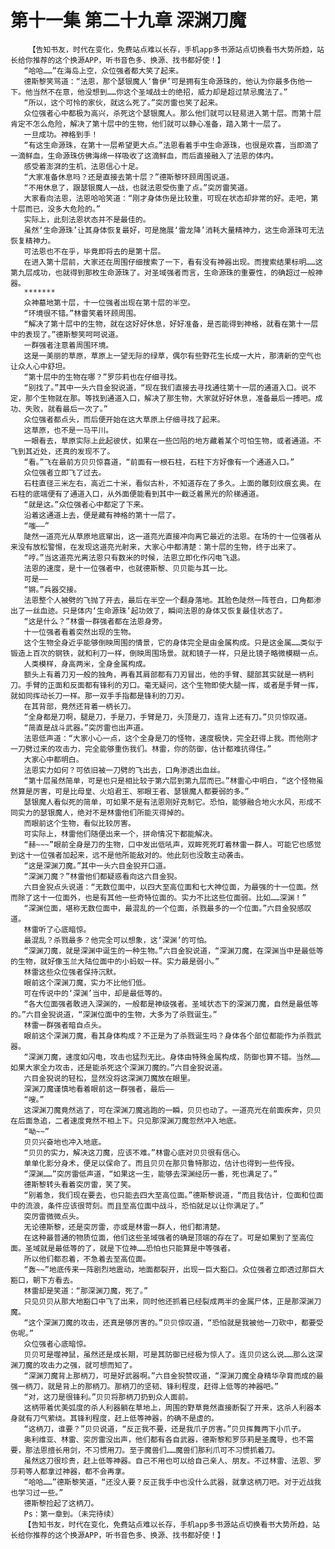 # 第十一集 第二十九章 深渊刀魔
        【告知书友，时代在变化，免费站点难以长存，手机app多书源站点切换看书大势所趋，站长给你推荐的这个换源APP，听书音色多、换源、找书都好使！】
       “哈哈……”在海岛上空，众位强者都大笑了起来。
       德斯黎笑骂道：“法恩，那个瑟银魔人‘鲁伊’可是拥有生命源珠的，他认为你最多伤他一下。他当然不在意，他没想到……你这个圣域战士的绝招，威力却是超过禁忌魔法了。”
       “所以，这个可怜的家伙，就这么死了。”突厉雷也笑了起来。
       众位强者心中都极为高兴，杀死这个瑟银魔人。那么他们就可以轻易进入第十层。而第十层肯定不怎么危险，解决了第十层中的生物，他们就可以静心准备，踏入第十一层了。
       一旦成功。神格到手！
       “有这生命源珠，在第十一层希望更大点。”法恩看着手中生命源珠，也很是欢喜，当即滴了一滴鲜血，生命源珠仿佛海绵一样吸收了这滴鲜血，而后直接融入了法恩的体内。
       感受着澎湃的生机，法恩信心十足。
       “大家准备休息吗？还是直接去第十层？”德斯黎环顾周围说道。
       “不用休息了，跟瑟银魔人一战，也就法恩受伤重了点。”突厉雷笑道。
       大家看向法恩，法恩哈哈笑道：“刚才身体伤是比较重，可现在状态却非常的好。走吧，第十层而已，没多大危险的。”
       实际上，此刻法恩状态并不是最佳的。
       虽然‘生命源珠’让其身体恢复最好，可是施展‘雷龙降’消耗大量精神力，这生命源珠可无法恢复精神力。
       可法恩也不在乎，毕竟即将去的是第十层。
       在进入第十层前，大家还在周围仔细搜索了一下，看有没有神器出现。而搜索结果标明……这第九层成功，也就得到那枚生命源珠了。对圣域强者而言，生命源珠的重要性，的确超过一般神器。
       *******
       众神墓地第十层，十一位强者出现在第十层的半空。
       “环境很不错。”林雷笑着环顾周围。
       “解决了第十层中的生物，就在这好好休息，好好准备，是否能得到神格，就看在第十一层中的表现了。”德斯黎笑呵呵说道。
       一群强者注意着周围环境。
       这是一美丽的草原，草原上一望无际的绿草，偶尔有些野花生长成一大片，那清新的空气也让众人心中舒坦。
       “第十层中的生物在哪？”罗莎莉也在仔细寻找。
       “别找了。”其中一头六目金猊说道，“现在我们直接去寻找通往第十一层的通道入口。说不定，那个生物就在那。等找到通道入口，解决了那生物，大家就好好休息，准备最后一搏吧。成功、失败，就看最后一次了。”
       众位强者都点头，而后便开始在这大草原上仔细寻找了起来。
       这草原，也不是一马平川。
       一眼看去，草原实际上此起彼伏，如果在一些凹陷的地方藏着某个可怕生物，或者通道。不飞到其近处，还真的发现不了。
       “看。”飞在最前方贝贝惊喜道，“前面有一根石柱，石柱下方好像有一个通道入口。”
       众位强者立即飞了过去。
       石柱直径三米左右，高近二十米，看似古朴，不知道存在了多久。上面的雕刻纹痕玄奥。在石柱的底端便有了通道入口，从外面便能看到其中一截泛着黑光的阶梯通道。
       “就是这。”众位强者心中都定了下来。
       沿着这通道上去，便是藏有神格的第十一层了。
       “嗤——”
       陡然一道亮光从草原地底窜出，这一道亮光直接冲向离它最近的法恩。在场的十一位强者从来没有放松警惕，在发现这道亮光射来，大家心中都清楚：第十层的生物，终于出来了。
       “哼。”当这道亮光离法恩只有数米的时候，法恩立即化作闪电飞退。
       法恩的速度，是十一位强者中，也就德斯黎、贝贝能与其一比。
       可是——
       “锵。”兵器交接。
       法恩整个人被劈的飞抛了开去，最后在半空一个翻身落地。其脸色陡然一阵苍白，口角都渗出了一丝血迹。只是体内‘生命源珠’起功效了，瞬间法恩的身体又恢复最佳状态了。
       “这是什么？”林雷一群强者都在法恩身旁。
       十一位强者看着突然出现的生物。
       这个生物全身近乎能够倒映周围的情景，它的身体完全是由金属构成。只是这金属……类似于锻造上百次的钢铁，就和利刀一样，倒映周围场景。就和镜子一样，只是比镜子略微模糊一点。
       人类模样，身高两米，全身金属构成。
       额头上有着刀刃一般的独角，再看其肩部都有刀刃冒出，他的手臂、腿部其实就是一柄利刀。手臂的正面和反面都有锋利的刃口。毫无疑问，这个生物即使大腿一挥，或者是手臂一挥，就如同挥动长刀一样。那一双手手指都是锋利的刀刃。
       在其背部，竟然还背着一柄长刀。
       “全身都是刀啊，腿是刀，手是刀，手臂是刀，头顶是刀，连背上还有刀。”贝贝惊叹道。
       “简直是战斗武器。”突厉雷也出声道。
       法恩低声道：“大家小心一点，这个全身是刀的怪物，速度极快，完全赶得上我。而他刚才一刀劈过来的攻击力，完全能够重伤我们。林雷，你的防御，估计都难抗得住。”
       大家心中都明白。
       法恩实力如何？可依旧被一刀劈的飞出去，口角渗透出血丝。
       “第十层虽然简单，可是也只是相比较于第六层到第九层而已。”林雷心中明白，“这个怪物虽然算是厉害，可是比母皇、火焰君王、邪眼王者、瑟银魔人都要弱的多。”
       瑟银魔人看似死的简单，可如果不是有法恩刚好克制它。恐怕，能够融合地火水风，形成不同实力的瑟银魔人，绝对不是林雷他们所能灭得掉的。
       而眼前这个生物，看似比较厉害。
       可实际上，林雷他们随便出来一个，拼命情况下都能解决。
       “赫~~~”眼前全身是刀的生物，口中发出低吼声，双眸死死盯着林雷一群人。可能它也感觉到这十一位强者加起来，远不是他所能敌对的。他此刻也没敢主动袭击。
       “这是深渊刀魔。”其中一头六目金猊开口道。
       “深渊刀魔？”林雷他们都疑惑看向这六目金猊。
       六目金猊点头说道：“无数位面中，以四大至高位面和七大神位面，为最强的十一位面。然而除了这十一位面外，也是有其他一些奇特位面的。实力不比这些位面弱。比如……深渊！”
       “深渊位面，堪称无数位面中，最混乱的一个位面，杀戮最多的一个位面。”六目金猊感叹道。
       林雷听了心底暗惊。
       最混乱？杀戮最多？他完全可以想象，这‘深渊’的可怕。
       “深渊刀魔，就是深渊中诞生的一种生物。”六目金猊说道，“深渊刀魔，在深渊当中是最低等的生物，就好像玉兰大陆位面中的小蚂蚁一样。实力最是弱小。”
       林雷这些众位强者保持沉默。
       眼前这个深渊刀魔，实力不比他们低。
       可在传说中的‘深渊’当中，却是最低等的。
       “各大位面强者敢进入深渊的，一般都是神级强者。圣域状态下的深渊刀魔，自然是最低等的。”六目金猊说道，“深渊位面中的生物，大多为了杀戮诞生。”
       林雷一群强者暗自点头。
       眼前这个深渊刀魔，看其身体构成？不正是为了杀戮诞生吗？身体各个部位都能作为杀戮武器。
       “深渊刀魔，速度如闪电，攻击也猛烈无比。身体由特殊金属构成，防御也算不错。当然……如果大家全力攻击，还是能杀死这个深渊刀魔的。”六目金猊说道。
       六目金猊说的轻松，显然没将这深渊刀魔放在眼里。
       深渊刀魔谨慎地看着眼前这一群强者，最后——
       “嗖。”
       这深渊刀魔竟然逃了，可在深渊刀魔逃跑的一瞬，贝贝也动了。一道亮光在前面疾奔，贝贝在后面急追，二者速度竟然不相上下。只见那深渊刀魔忽然冲入地底。
       “呦~~”
       贝贝兴奋地也冲入地底。
       “贝贝的实力，解决这刀魔，应该不难。”林雷心底对贝贝很有信心。
       单单化影分身术，便足以保命了。而且贝贝在那贝鲁特那边，估计也得到一些传授。
       “深渊……”突厉雷低声道，“如果这一生，能够去深渊经历一番，死也满足了。”
       德斯黎转头看着突厉雷，笑了笑。
       “别着急，我们现在要去，也只能去四大至高位面。”德斯黎说道，“而且我估计，位面和位面中的流浪，条件应该很苛刻。而且至高位面中战斗，恐怕就足以让你满足了。”
       突厉雷微微点头。
       无论德斯黎，还是突厉雷，亦或是林雷一群人，他们都清楚。
       在这种最普通的物质位面，他们这些圣域强者的确是顶端的存在了。可是如果到了至高位面。圣域就是最低等的了，就是下位神……恐怕也只能算是中等强者。
       所以他们都忍着，不急着去至高位面。
       “轰~~”地底传来一阵剧烈地震动，地面都裂开，出现一巨大豁口。众位强者立即透过那巨大豁口，朝下方看去。
       林雷却是笑道：“那深渊刀魔，死了。”
       只见贝贝从那大地豁口中飞了出来，同时他还抓着已经裂成两半的金属尸体，正是那深渊刀魔。
       “这个深渊刀魔的攻击，还真是够厉害的。”贝贝惊叹道，“恐怕就是我被他一刀砍中，都要受伤呢。”
       众位强者心底暗惊。
       贝贝可是噬神鼠，虽然还是成长期，可是其防御已经极为惊人了。连贝贝这么说……那么这深渊刀魔的攻击力之强，就可想而知了。
       “深渊刀魔背上那柄刀，可是好武器啊。”六目金猊赞叹道，“深渊刀魔全身精华孕育而成的最强一柄刀，就是背上的那柄刀。那柄刀的坚韧、锋利程度，赶得上低等的神器吧。”
       “对，这刀是很锋利。”贝贝将那柄刀扔到众人面前。
       这柄带着优美弧度的杀人利器躺在草地上，周围的野草竟然直接断裂了开来，这杀人利器本身就有刀气萦绕。其锋利程度，赶上低等神器，的确不是虚的。
       “这柄刀，谁要？”贝贝说道，“反正我不要，还是我爪子厉害。”贝贝挥舞两下小爪子。
       奥利维亚、林雷、突厉雷没出声，他们都有各自武器，德斯黎和罗莎莉是圣魔导，也不需要，那法恩擅长用剑，不习惯用刀。至于魔兽们……魔兽们那利爪可不习惯抓着刀。
       虽然这刀很珍贵，赶上低等神器。自己不用也可以给自己亲人、朋友。不过林雷、法恩、罗莎莉等人都拿过神器，都不会再拿。
       “哈哈……”德斯黎笑道，“还没人要？反正我手中也没什么武器，就拿这柄刀吧。对于近战我也学习过一些。”
       德斯黎捡起了这柄刀。
       Ps：第一章到。（未完待续）
       【告知书友，时代在变化，免费站点难以长存，手机app多书源站点切换看书大势所趋，站长给你推荐的这个换源APP，听书音色多、换源、找书都好使！】